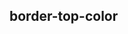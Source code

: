 ## border-top-color


<!-- CSSJSON.border-top-color.description -->

<!-- CSSJSON.border-top-color.syntax -->

<!-- CSSJSON.border-top-color.values -->

<!-- CSSJSON.border-top-color.defaultValue -->

<!-- CSSJSON.border-top-color.unixTags -->

<!-- CSSJSON.border-top-color.compatibility -->

<!-- CSSJSON.border-top-color.reference -->
